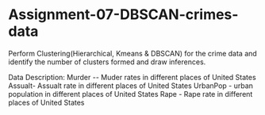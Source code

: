 # Assignment-07-DBSCAN-crimes-data

Perform Clustering(Hierarchical, Kmeans & DBSCAN) for the crime data and identify the number of clusters formed and draw inferences.

Data Description: Murder -- Muder rates in different places of United States Assualt- Assualt rate in different places of United States UrbanPop - urban population in different places of United States Rape - Rape rate in different places of United States
